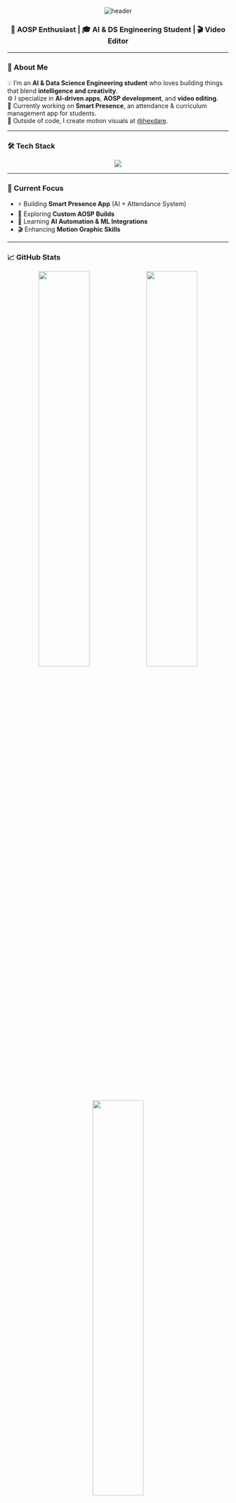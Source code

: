 <!-- 💻 Mohammed Asimuddin | Hexdare -->

<p align="center">
  <img src="https://capsule-render.vercel.app/api?type=waving&color=0:00BFFF,100:1E90FF&height=230&section=header&text=Mohammed%20Asimuddin%20⚡%20Hexdare&fontSize=45&fontColor=ffffff&animation=fadeIn&fontAlignY=38" alt="header"/>
</p>

<h3 align="center">🚀 AOSP Enthusiast | 🎓 AI & DS Engineering Student | 🎬 Video Editor</h3>

---

### 🧠 About Me  
💡 I’m an **AI & Data Science Engineering student** who loves building things that blend **intelligence and creativity**.  
⚙️ I specialize in **AI-driven apps**, **AOSP development**, and **video editing**.  
📱 Currently working on **Smart Presence**, an attendance & curriculum management app for students.  
🎨 Outside of code, I create motion visuals at [@hexdare](https://instagram.com/hexdare).

---

### 🛠️ Tech Stack

<p align="center">
  <img src="https://skillicons.dev/icons?i=python,react,git,github,vscode,androidstudio,ai" />
</p>

---

### 🚀 Current Focus
- ⚡ Building **Smart Presence App** (AI + Attendance System)  
- 🧩 Exploring **Custom AOSP Builds**  
- 🧠 Learning **AI Automation & ML Integrations**  
- 🎬 Enhancing **Motion Graphic Skills**

---

### 📈 GitHub Stats

<p align="center">
  <img src="https://github-readme-stats.vercel.app/api?username=hexdare&show_icons=true&theme=tokyonight&hide_border=true" width="48%" />
  <img src="https://github-readme-streak-stats.herokuapp.com/?user=hexdare&theme=tokyonight&hide_border=true" width="48%" />
</p>

<p align="center">
  <img src="https://github-readme-stats.vercel.app/api/top-langs/?username=hexdare&layout=compact&theme=tokyonight&hide_border=true" width="48%" />
</p>

---

### 🧩 Featured Projects

[![Smart Presence](https://github-readme-stats.vercel.app/api/pin/?username=hexdare&repo=smart-presence&theme=tokyonight)](https://github.com/hexdare/smart-presence)

---

### 📊 Activity Graph

[![Asimuddin’s Activity Graph](https://github-readme-activity-graph.vercel.app/graph?username=hexdare&theme=tokyo-night&hide_border=true)](https://github.com/ashutosh00710/github-readme-activity-graph)

---

### 💬 Random Dev Quote
<p align="center">
  <img src="https://quotes-github-readme.vercel.app/api?type=horizontal&theme=tokyonight" />
</p>

---

### 🌐 Connect With Me

<p align="center">
  <a href="https://instagram.com/hexdare" target="_blank">
    <img src="https://img.shields.io/badge/Instagram-%23E4405F.svg?&style=for-the-badge&logo=instagram&logoColor=white" />
  </a>
  <a href="https://github.com/hexdare" target="_blank">
    <img src="https://img.shields.io/badge/GitHub-%2312100E.svg?&style=for-the-badge&logo=github&logoColor=white" />
  </a>
</p>

---

### 👀 Visitor Count
<p align="center">
  <img src="https://komarev.com/ghpvc/?username=hexdare&label=Visitors&color=0e75b6&style=for-the-badge" alt="profile views" />
</p>

---

<p align="center">
  <img src="https://capsule-render.vercel.app/api?type=waving&color=0:00BFFF,100:1E90FF&height=120&section=footer" />
</p>

<h3 align="center">🔥 “Code it. Build it. Edit it. Live it.” — Hexdare</h3>
